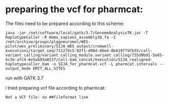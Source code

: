 # preparing the vcf for pharmcat:

The files need to be prepared according to this scheme:

`java -jar /net/software/local/gatk/3.7/GenomeAnalysisTK.jar -T HaplotypeCaller -R Homo_sapiens_assembly38.fa -I /net/archive/groups/plggneuromol/WES-pilot/wes_preliminary/SIJA_WES_output/cromwell-executions/target_seq/71127dc5-02f1-490d-86e4-8b4197797b55/call-variant_calling/variant_calling_module.variant_calling/755d9bd1-5e45-4c3e-afc4-6e5ab93a0237/call-bam_concat/execution/SIJA_realigned-haplotypecaller.bam -o SIJA_for_pharmcat.vcf -L pharmcat.intervals --output_mode EMIT_ALL_SITES`
     
  run with GATK 3.7
   
   
   i tried preparing vcf file according to pharmcat:
   
    Not a VCF file: no ##fileformat line
